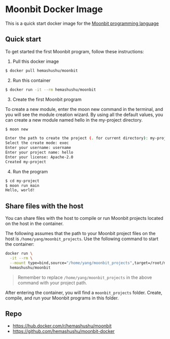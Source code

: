 # Moonbit Docker Image

This is a quick start docker image for the [Moonbit programming language](https://www.moonbitlang.com/)

## Quick start

To get started the first Moonbit program, follow these instructions:

1. Pull this docker image

```bash
$ docker pull hemashushu/moonbit
```

2. Run this container

```bash
$ docker run -it --rm hemashushu/moonbit
```

3. Create the first Moonbit program

To create a new module, enter the moon new command in the terminal, and you will see the module creation wizard. By using all the default values, you can create a new module named hello in the my-project directory.

```bash
$ moon new

Enter the path to create the project (. for current directory): my-project
Select the create mode: exec
Enter your username: username
Enter your project name: hello
Enter your license: Apache-2.0
Created my-project
```

4. Run the program

```bash
$ cd my-project
$ moon run main
Hello, world!
```

## Share files with the host

You can share files with the host to compile or run Moonbit projects located on the host in the container.

The following assumes that the path to your Moonbit project files on the host is `/home/yang/moonbit_projects`. Use the following command to start the container:

```bash
docker run \
  -it --rm \
  --mount type=bind,source="/home/yang/moonbit_projects",target=/root/moonbit_projects \
  hemashushu/moonbit
```

> Remember to replace `/home/yang/moonbit_projects` in the above command with your project path.

After entering the container, you will find a `moonbit_projects` folder. Create, compile, and run your Moonbit programs in this folder.

## Repo

- https://hub.docker.com/r/hemashushu/moonbit
- https://github.com/hemashushu/moonbit-docker